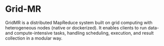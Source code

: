 # Grid-MR
GridMR is a distributed MapReduce system built on grid computing with heterogeneous nodes (native or dockerized). It enables clients to run data- and compute-intensive tasks, handling scheduling, execution, and result collection in a modular way.
